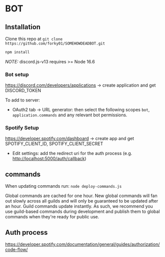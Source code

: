 # BOT

## Installation

Clone this repo at `git clone https://github.com/forky01/SOMEHOWDEADBOT.git`

```sh
npm install
```

_NOTE:_ discord.js-v13 requires >= Node 16.6

### Bot setup

<https://discord.com/developers/applications> -> create application and get DISCORD_TOKEN

To add to server:

- OAuth2 tab -> URL generator: then select the following scopes `bot`, `application.commands` and any relevant bot permissions.

### Spotify Setup

<https://developer.spotify.com/dashboard> -> create app and get SPOTIFY_CLIENT_ID, SPOTIFY_CLIENT_SECRET

- Edit settings: add the redirect uri for the auth process (e.g. <http://localhost:5000/auth/callback>)

## commands

When updating commands run: `node deploy-commands.js`

Global commands are cached for one hour. New global commands will fan out slowly across all guilds and will only be guaranteed to be updated after an hour. Guild commands update instantly. As such, we recommend you use guild-based commands during development and publish them to global commands when they're ready for public use.

## Auth process

<https://developer.spotify.com/documentation/general/guides/authorization/code-flow/>

